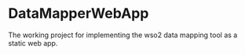 # DataMapperWebApp

The working project for implementing the wso2 data mapping tool as a static web app.
